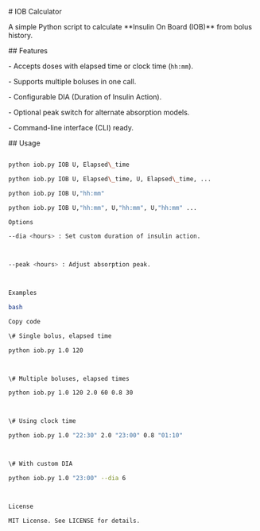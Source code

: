 \# IOB Calculator



A simple Python script to calculate \*\*Insulin On Board (IOB)\*\* from bolus history.



\## Features

\- Accepts doses with elapsed time or clock time (`hh:mm`).

\- Supports multiple boluses in one call.

\- Configurable DIA (Duration of Insulin Action).

\- Optional peak switch for alternate absorption models.

\- Command-line interface (CLI) ready.



\## Usage



```bash

python iob.py IOB U, Elapsed\_time

python iob.py IOB U, Elapsed\_time, U, Elapsed\_time, ...

python iob.py IOB U,"hh:mm"

python iob.py IOB U,"hh:mm", U,"hh:mm", U,"hh:mm" ...

Options

--dia <hours> : Set custom duration of insulin action.



--peak <hours> : Adjust absorption peak.



Examples

bash

Copy code

\# Single bolus, elapsed time

python iob.py 1.0 120



\# Multiple boluses, elapsed times

python iob.py 1.0 120 2.0 60 0.8 30



\# Using clock time

python iob.py 1.0 "22:30" 2.0 "23:00" 0.8 "01:10"



\# With custom DIA

python iob.py 1.0 "23:00" --dia 6



License

MIT License. See LICENSE for details.

